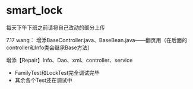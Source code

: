 # smart_lock

每天下午下班之前请将自己改动的部分上传


7.17
wang：
增添BaseController.java、BaseBean.java——翻页用（在后面的controller和Info类会继承Base方法）

增添【Repair】Info、Dao、xml、controller、service

* FamilyTest和LockTest完全调试完毕
* 其余各个Test还在调试中


